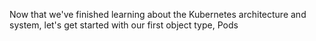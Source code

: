 Now that we've finished learning about the Kubernetes architecture and system, let's get started with our first object type, Pods